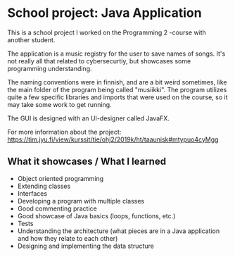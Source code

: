 # School project: Java Application

This is a school project I worked on the Programming 2 -course with another student.

The application is a music registry for the user to save names of songs. It's not really all that related to cybersecurtiy, but showcases some programming understanding. 

The naming conventions were in finnish, and are a bit weird sometimes, like the main folder of the program being called "musiikki". The program utilizes quite a few specific libraries and imports that were used on the course, so it may take some work to get running.

The GUI is designed with an UI-designer called JavaFX.

For more information about the project: https://tim.jyu.fi/view/kurssit/tie/ohj2/2019k/ht/taaunisk#mtypuo4cyMgg

## What it showcases / What I learned
* Object oriented programming
* Extending classes
* Interfaces
* Developing a program with multiple classes
* Good commenting practice
* Good showcase of Java basics (loops, functions, etc.)
* Tests
* Understanding the architecture (what pieces are in a Java application and how they relate to each other)
* Designing and implementing the data structure
